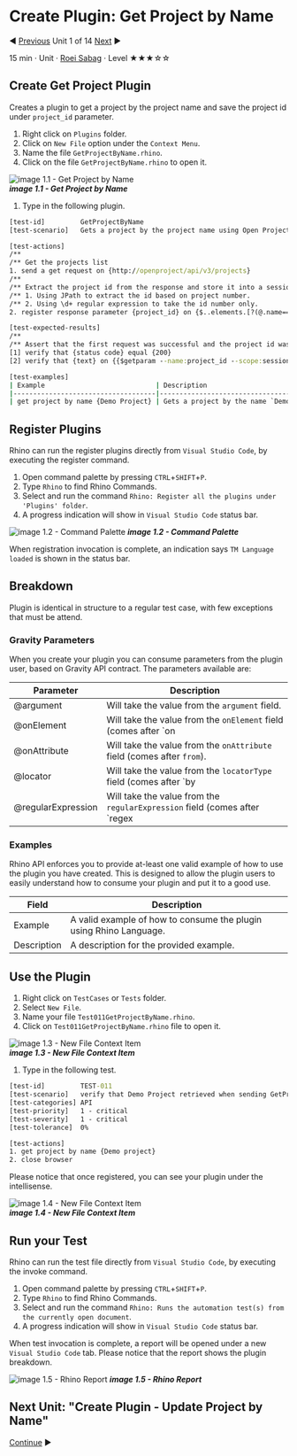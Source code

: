 # Create Plugin: Get Project by Name

:arrow_backward: [Previous](./00.Module.md) Unit 1 of 14 [Next](./02.CreatePluginUpdateProjectByName.md) :arrow_forward:

15 min · Unit · [Roei Sabag](https://www.linkedin.com/in/roei-sabag-247aa18/) · Level ★★★☆☆

## Create Get Project Plugin

Creates a plugin to get a project by the project name and save the project id under `project_id` parameter.  

1. Right click on `Plugins` folder.
2. Click on `New File` option under the `Context Menu`.
3. Name the file `GetProjectByName.rhino`.
4. Click on the file `GetProjectByName.rhino` to open it.  

![image 1.1 - Get Project by Name](./Images/m02u01_1.png)  
_**image 1.1 - Get Project by Name**_  

1. Type in the following plugin.  

```cmd
[test-id]         GetProjectByName
[test-scenario]   Gets a project by the project name using Open Project API and save the id under project_id parameter

[test-actions]
/**
/** Get the projects list
1. send a get request on {http://openproject/api/v3/projects}
/**
/** Extract the project id from the response and store it into a session parameter named 'project_id'
/** 1. Using JPath to extract the id based on project number.
/** 2. Using \d+ regular expression to take the id number only.
2. register response parameter {project_id} on {$..elements.[?(@.name==='@argument')].id} filter {\d+}

[test-expected-results]
/**
/** Assert that the first request was successful and the project id was saved.
[1] verify that {status code} equal {200}
[2] verify that {text} on {{$getparam --name:project_id --scope:session}} match {\d+}

[test-examples]
| Example                            | Description                                                                                                  |
|------------------------------------|--------------------------------------------------------------------------------------------------------------|
| get project by name {Demo Project} | Gets a project by the name `Demo Project` using Open Project API and save the id under project_id parameter. |
```  

## Register Plugins

Rhino can run the register plugins directly from `Visual Studio Code`, by executing the register command.  

1. Open command palette by pressing `CTRL`+`SHIFT`+`P`.
2. Type `Rhino` to find Rhino Commands.
3. Select and run the command `Rhino: Register all the plugins under 'Plugins' folder`.
4. A progress indication will show in `Visual Studio Code` status bar.  

![image 1.2 - Command Palette](./Images/m02u01_2.png)
_**image 1.2 - Command Palette**_  

When registration invocation is complete, an indication says `TM Language loaded` is shown in the status bar.

## Breakdown

Plugin is identical in structure to a regular test case, with few exceptions that must be attend.

### Gravity Parameters

When you create your plugin you can consume parameters from the plugin user, based on Gravity API contract. The parameters available are:  

| Parameter          | Description                                                                                  |
|--------------------|----------------------------------------------------------------------------------------------|
| @argument          | Will take the value from the `argument` field.                                               |
| @onElement         | Will take the value from the `onElement` field (comes after `on|into|to|of|take`).           |
| @onAttribute       | Will take the value from the `onAttribute` field (comes after `from`).                       |
| @locator           | Will take the value from the `locatorType` field (comes after `by|using`).                   |
| @regularExpression | Will take the value from the `regularExpression` field (comes after `regex|pattern|filter`). |

### Examples

Rhino API enforces you to provide at-least one valid example of how to use the plugin you have created. This is designed to allow the plugin users to easily understand how to consume your plugin and put it to a good use.  

| Field       | Description                                                        |
|-------------|--------------------------------------------------------------------|
| Example     | A valid example of how to consume the plugin using Rhino Language. |
| Description | A description for the provided example.                            |

## Use the Plugin

1. Right click on `TestCases` or `Tests` folder.
2. Select `New File`.  
3. Name your file `Test011GetProjectByName.rhino`.
4. Click on `Test011GetProjectByName.rhino` file to open it.  

![image 1.3 - New File Context Item](./Images/m02u01_3.png)  
_**image 1.3 - New File Context Item**_  

1. Type in the following test.

```cmd
[test-id]         TEST-011
[test-scenario]   verify that Demo Project retrieved when sending GetProject API request
[test-categories] API
[test-priority]   1 - critical
[test-severity]   1 - critical
[test-tolerance]  0%

[test-actions]
1. get project by name {Demo project}
2. close browser
```  

Please notice that once registered, you can see your plugin under the intellisense.  

![image 1.4 - New File Context Item](./Images/m02u01_4.png)  
_**image 1.4 - New File Context Item**_

## Run your Test

Rhino can run the test file directly from `Visual Studio Code`, by executing the invoke command.  

1. Open command palette by pressing `CTRL`+`SHIFT`+`P`.
2. Type `Rhino` to find Rhino Commands.
3. Select and run the command `Rhino: Runs the automation test(s) from the currently open document`.
4. A progress indication will show in `Visual Studio Code` status bar.  

When test invocation is complete, a report will be opened under a new `Visual Studio Code` tab. Please notice that the report shows the plugin breakdown.  

![image 1.5 - Rhino Report](./Images/m02u01_5.png)
_**image 1.5 - Rhino Report**_  

## Next Unit: "Create Plugin - Update Project by Name"

[Continue](./02.CreatePluginUpdateProjectByName.md) :arrow_forward:
